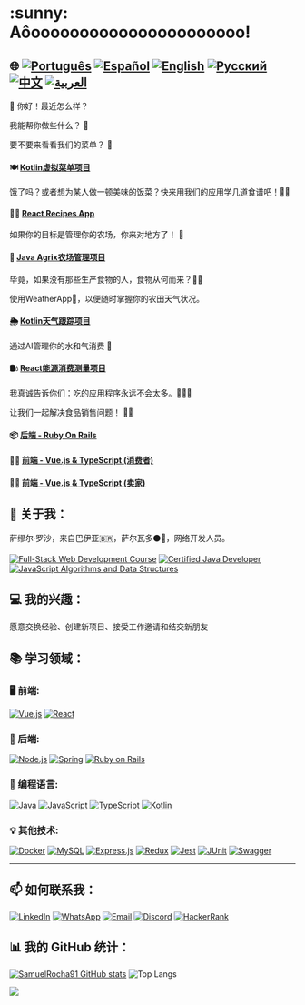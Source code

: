 <h1>:sunny: Aôoooooooooooooooooooooo! </h1>

## 🌐 [![Português](https://img.shields.io/badge/Português-green)](https://github.com/SamuelRocha91/SamuelRocha91/blob/main/README.md) [![Español](https://img.shields.io/badge/Español-yellow)](https://github.com/SamuelRocha91/SamuelRocha91/blob/main/README_SP.MD) [![English](https://img.shields.io/badge/English-blue)](https://github.com/SamuelRocha91/SamuelRocha91/blob/main/README_EN.MD) [![Русский](https://img.shields.io/badge/Русский-lightgrey)](https://github.com/SamuelRocha91/SamuelRocha91/blob/main/README_язык.md) [![中文](https://img.shields.io/badge/中文-red)](https://github.com/SamuelRocha91/SamuelRocha91/blob/main/README_华语.md) [![العربية](https://img.shields.io/badge/العربية-orange)](https://github.com/SamuelRocha91/SamuelRocha91/blob/main/README_ar.md)

👋 你好！最近怎么样？

<div>
  <p>我能帮你做些什么？ 🥰</p>
  <p>要不要来看看我们的菜单？ 🧾</p>
    
#### 🍽️ [Kotlin虚拟菜单项目](https://github.com/SamuelRocha91/kotlinVirtualMenu/blob/main/README_ch.md)

饿了吗？或者想为某人做一顿美味的饭菜？快来用我们的应用学几道食谱吧！🍜😋

#### 👨‍🍳 [React Recipes App](https://github.com/SamuelRocha91/ProjectRecipesApp/blob/main/README_ch.md)

</div>

<p>如果你的目标是管理你的农场，你来对地方了！ 🎯</p>

#### 🌾 [Java Agrix农场管理项目](https://github.com/SamuelRocha91/Agrix/blob/main/README_ch.md) 

<p>毕竟，如果没有那些生产食物的人，食物从何而来？🤔👀</p>

<p>使用WeatherApp📱，以便随时掌握你的农田天气状况。</p>
  
#### 🌦️ [Kotlin天气跟踪项目](https://github.com/SamuelRocha91/kotlinWeatherApp/blob/main/README_ch.md) 

<p>通过AI管理你的水和气消费 🤖</p>

#### 🛢️💧 [React能源消费测量项目](https://github.com/SamuelRocha91/precisionReactApplication/blob/main/README_ch.md)

<p>我真诚告诉你们：吃的应用程序永远不会太多。🤪🚀🤷</p>
<p>让我们一起解决食品销售问题！ 💯🥗</p>

#### 📦 [后端 - Ruby On Rails](https://github.com/SamuelRocha91/delivery_back/blob/main/README_ch.md)
#### 👨‍💻 [前端 - Vue.js & TypeScript (消费者)](https://github.com/SamuelRocha91/consumy/blob/main/README_ch.md)
#### 👨‍💻 [前端 - Vue.js & TypeScript (卖家)](https://github.com/SamuelRocha91/seller_application/blob/main/README_ch.md)

<h2>🧑 关于我：</h2>
<p>萨缪尔·罗沙，来自巴伊亚🇧🇷，萨尔瓦多⚫🔴，网络开发人员。</p>

[![Full-Stack Web Development Course](https://img.shields.io/badge/-Certified_Web_Developer-blue?style=flat&logo=google-chrome&logoColor=white)](https://www.credential.net/ad5e0984-fa07-41b0-a50b-51cb25fd0010#gs.ffccza)
[![Certified Java Developer](https://img.shields.io/badge/-Certified_Java_Developer-red?style=flat&logo=java&logoColor=white)](https://www.credential.net/b0eedfe8-4280-4cc4-b832-49f1d9426664#gs.ffcj0a)
[![JavaScript Algorithms and Data Structures](https://img.shields.io/badge/-JavaScript_Algorithms_and_Data_Structures-yellow?style=flat&logo=javascript&logoColor=white)](https://www.freecodecamp.org/certification/Sam_sr91/javascript-algorithms-and-data-structures)

<h2>💻 我的兴趣：</h2>
<p>愿意交换经验、创建新项目、接受工作邀请和结交新朋友</p>

<h2>📚 学习领域：</h2>

### 🖥️ 前端: 
<a href="https://vuejs.org/" target="_blank"><img src="https://img.shields.io/badge/Vue.js-%2335495e.svg?style=flat&logo=vue-dot-js&logoColor=%234FC08D" alt="Vue.js" /></a> 
<a href="https://reactjs.org/" target="_blank"><img src="https://img.shields.io/badge/React-%2320232a.svg?style=flat&logo=react&logoColor=%2361DAFB" alt="React" /></a>

### 📡 后端:
<a href="https://nodejs.org/" target="_blank"><img src="https://img.shields.io/badge/Node.js-43853D?style=flat&logo=node-dot-js&logoColor=white" alt="Node.js" /></a>
<a href="https://spring.io/" target="_blank"><img src="https://img.shields.io/badge/Spring-%236DB33F.svg?style=flat&logo=spring&logoColor=white" alt="Spring" /></a>
<a href="https://rubyonrails.org/" target="_blank"><img src="https://img.shields.io/badge/Ruby_on_Rails-%23CC0000.svg?style=flat&logo=ruby-on-rails&logoColor=white" alt="Ruby on Rails" /></a>

### 📖 编程语言:
<a href="https://www.java.com/" target="_blank"><img src="https://img.shields.io/badge/Java-%23ED8B00.svg?style=flat&logo=java&logoColor=white" alt="Java" /></a>
<a href="https://developer.mozilla.org/en-US/docs/Web/JavaScript" target="_blank"><img src="https://img.shields.io/badge/JavaScript-%23323330.svg?style=flat&logo=javascript&logoColor=%23F7DF1E" alt="JavaScript" /></a>
<a href="https://www.typescriptlang.org/" target="_blank"><img src="https://img.shields.io/badge/TypeScript-%23007ACC.svg?style=flat&logo=typescript&logoColor=white" alt="TypeScript" /></a>
<a href="https://kotlinlang.org/" target="_blank"><img src="https://img.shields.io/badge/Kotlin-%230095D5.svg?style=flat&logo=kotlin&logoColor=white" alt="Kotlin" /></a>

### 💡 其他技术:
<a href="https://www.docker.com/" target="_blank"><img src="https://img.shields.io/badge/Docker-%230db7ed.svg?style=flat&logo=docker&logoColor=white" alt="Docker" /></a>
<a href="https://www.mysql.com/" target="_blank"><img src="https://img.shields.io/badge/MySQL-%2300f.svg?style=flat&logo=mysql&logoColor=white" alt="MySQL" /></a>
<a href="https://expressjs.com/" target="_blank"><img src="https://img.shields.io/badge/Express.js-%23404d59.svg?style=flat&logo=express&logoColor=%2361DAFB" alt="Express.js" /></a>
<a href="https://redux.js.org/" target="_blank"><img src="https://img.shields.io/badge/Redux-%23764ABC.svg?style=flat&logo=redux&logoColor=white" alt="Redux" /></a>
<a href="https://jestjs.io/" target="_blank"><img src="https://img.shields.io/badge/Jest-%23C21325.svg?style=flat&logo=jest&logoColor=white" alt="Jest" /></a>
<a href="https://junit.org/junit5/" target="_blank"><img src="https://img.shields.io/badge/JUnit-%2325A162.svg?style=flat&logo=junit5&logoColor=white" alt="JUnit" /></a>
<a href="https://swagger.io/" target="_blank"><img src="https://img.shields.io/badge/Swagger-%2385EA2D.svg?style=flat&logo=swagger&logoColor=black" alt="Swagger" /></a>

<hr/>
<h2>📫 如何联系我：</h2>

[![LinkedIn](https://img.shields.io/badge/LinkedIn-%230077B5.svg?logo=linkedin&logoColor=white)](https://www.linkedin.com/in/samuel-rocha-88278224a/)
[![WhatsApp](https://img.shields.io/badge/WhatsApp-%25D366.svg?logo=whatsapp&logoColor=white)](https://wa.me/71992594946)
[![Email](https://img.shields.io/badge/Email-D14836?logo=gmail&logoColor=white)](mailto:samuel_sr@hotmail.com.br)
[![Discord](https://img.shields.io/badge/Discord-%237289DA.svg?logo=discord&logoColor=white)](https://discordapp.com/users/samuelrocha91#1543)
[![HackerRank](https://img.shields.io/badge/HackerRank-%232EC866.svg?logo=HackerRank&logoColor=white)](https://www.hackerrank.com/profile/samuel_sr)

<h2>📊 我的 GitHub 统计：</h2>

[![SamuelRocha91 GitHub stats](https://github-readme-stats.vercel.app/api?username=SamuelRocha91)](https://github.com/SamuelRocha91/github-readme-stats)
![Top Langs](https://github-readme-stats.vercel.app/api/top-langs/?username=SamuelRocha91&langs_count=8&layout=compact)

![](https://api.visitorbadge.io/api/VisitorHit?user=SamuelRocha91&repo=SamuelRocha91-visitors-badge&countColor=%237B1E7A)


